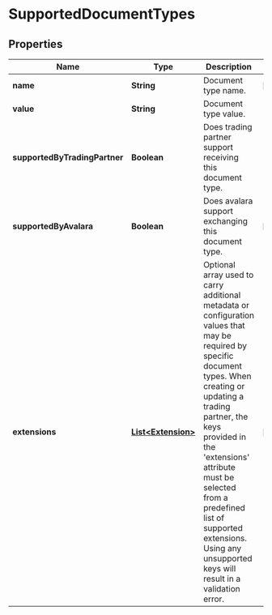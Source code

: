 

# SupportedDocumentTypes


## Properties

| Name | Type | Description | Notes |
|------------ | ------------- | ------------- | -------------|
|**name** | **String** | Document type name. |  [optional] |
|**value** | **String** | Document type value. |  |
|**supportedByTradingPartner** | **Boolean** | Does trading partner support receiving this document type. |  |
|**supportedByAvalara** | **Boolean** | Does avalara support exchanging this document type. |  [optional] |
|**extensions** | [**List&lt;Extension&gt;**](Extension.md) | Optional array used to carry additional metadata or configuration values that may be required by specific document types. When creating or updating a trading partner, the keys provided in the &#39;extensions&#39; attribute must be selected from a predefined list of supported extensions. Using any unsupported keys will result in a validation error. |  [optional] |



